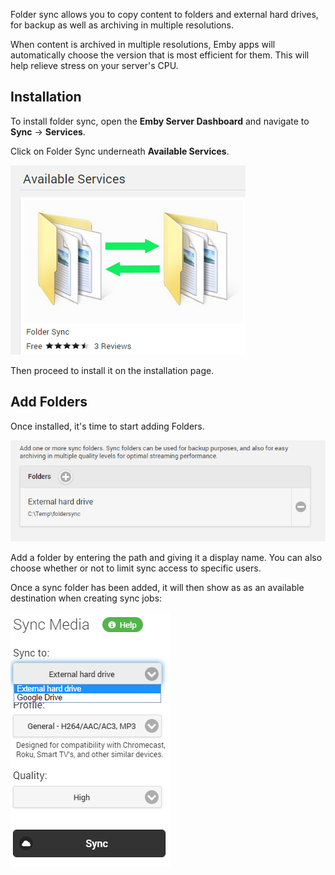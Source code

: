 Folder sync allows you to copy content to folders and external hard drives, for backup as well as archiving in multiple resolutions.

When content is archived in multiple resolutions, Emby apps will automatically choose the version that is most efficient for them. This will help relieve stress on your server's CPU.

## Installation

To install folder sync, open the **Emby Server Dashboard** and navigate to **Sync** -> **Services**. 

Click on Folder Sync underneath **Available Services**.

![](images/plugins/foldersync1.png)

Then proceed to install it on the installation page.

## Add Folders

Once installed, it's time to start adding Folders.

![](images/plugins/foldersync2.png) 

Add a folder by entering the path and giving it a display name. You can also choose whether or not to limit sync access to specific users.

Once a sync folder has been added, it will then show as as an available destination when creating sync jobs:

![](images/plugins/foldersync3.png) 

